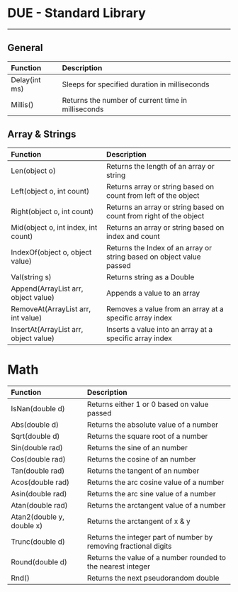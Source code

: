 # DUE - Standard Library

---

## General

| Function			                    |Description                                                            |
|:--------------------------------------|:----------------------------------------------------------------------|
|Delay(int ms)                          |Sleeps for specified duration in milliseconds                          |
|Millis()			                    |Returns the number of current time in milliseconds                     |

## Array & Strings

| Function			                    |Description                                                            |
|:--------------------------------------|:----------------------------------------------------------------------|
|Len(object o)                          |Returns the length of an array or string                               |
|Left(object o, int count)              |Returns array or string based on count from left of the object         |
|Right(object o, int count)             |Returns an array or string based on count from right of the object     |
|Mid(object o, int index, int count)    |Returns an array or string based on index and count                    |
|IndexOf(object o, object value)        |Returns the Index of an array or string based on object value passed   |
|Val(string s)                          |Returns string as a Double                                             |
|Append(ArrayList arr, object value)    |Appends a value to an array                                            |
|RemoveAt(ArrayList arr, int value)     |Removes a value from an array at a specific array index                |
|InsertAt(ArrayList arr, object value)  |Inserts a value into an array at a specific array index                |

# Math

| Function			                    |Description                                                            |
|:--------------------------------------|:----------------------------------------------------------------------|
|IsNan(double d)                        |Returns either 1 or 0 based on value passed                            |
|Abs(double d)                          |Returns the absolute value of a number                                 |
|Sqrt(double d)                         |Returns the square root of a number                                    |
|Sin(double rad)                        |Returns the sine of an number                                          |
|Cos(double rad)                        |Returns the cosine of an number                                        |
|Tan(double rad)                        |Returns the tangent of an number                                       |
|Acos(double rad)                       |Returns the arc cosine value of a number                               |
|Asin(double rad)                       |Returns the arc sine value of a number                                 |
|Atan(double rad)                       |Returns the arctangent value of a number                               |
|Atan2(double y, double x)              |Returns the arctangent of x & y                                        |
|Trunc(double d)                        |Returns the integer part of number by removing fractional digits       |
|Round(double d)                        |Returns the value of a number rounded to the nearest integer           |
|Rnd()                                  |Returns the next pseudorandom double                                   |
